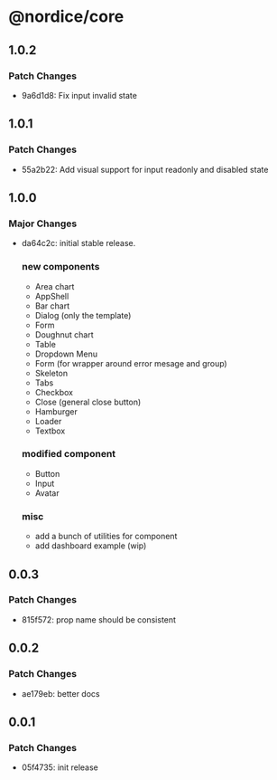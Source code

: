 # @nordice/core

## 1.0.2

### Patch Changes

- 9a6d1d8: Fix input invalid state

## 1.0.1

### Patch Changes

- 55a2b22: Add visual support for input readonly and disabled state

## 1.0.0

### Major Changes

- da64c2c: initial stable release.

  ### new components

  - Area chart
  - AppShell
  - Bar chart
  - Dialog (only the template)
  - Form
  - Doughnut chart
  - Table
  - Dropdown Menu
  - Form (for wrapper around error mesage and group)
  - Skeleton
  - Tabs
  - Checkbox
  - Close (general close button)
  - Hamburger
  - Loader
  - Textbox

  ### modified component

  - Button
  - Input
  - Avatar

  ### misc

  - add a bunch of utilities for component
  - add dashboard example (wip)

## 0.0.3

### Patch Changes

- 815f572: prop name should be consistent

## 0.0.2

### Patch Changes

- ae179eb: better docs

## 0.0.1

### Patch Changes

- 05f4735: init release

